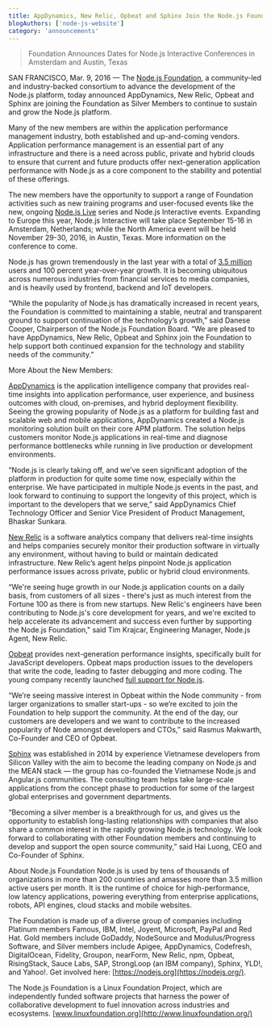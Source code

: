 ```yaml
---
title: AppDynamics, New Relic, Opbeat and Sphinx Join the Node.js Foundation as Silver Members
blogAuthors: ['node-js-website']
category: 'announcements'
---
```


> Foundation Announces Dates for Node.js Interactive Conferences in Amsterdam and Austin, Texas

SAN FRANCISCO, Mar. 9, 2016 — The [Node.js Foundation](https://foundation.nodejs.org/), a community-led and industry-backed consortium to advance the development of the Node.js platform, today announced AppDynamics, New Relic, Opbeat and Sphinx are joining the Foundation as Silver Members to continue to sustain and grow the Node.js platform.

Many of the new members are within the application performance management industry, both established and up-and-coming vendors. Application performance management is an essential part of any infrastructure and there is a need across public, private and hybrid clouds to ensure that current and future products offer next-generation application performance with Node.js as a core component to the stability and potential of these offerings.

The new members have the opportunity to support a range of Foundation activities such as new training programs and user-focused events like the new, ongoing [Node.js Live](http://live.nodejs.org/) series and Node.js Interactive events. Expanding to Europe this year, Node.js Interactive will take place September 15-16 in Amsterdam, Netherlands; while the North America event will be held November 29-30, 2016, in Austin, Texas. More information on the conference to come.

Node.js has grown tremendously in the last year with a total of [3.5 million](https://www.npmjs.com/) users and 100 percent year-over-year growth. It is becoming ubiquitous across numerous industries from financial services to media companies, and is heavily used by frontend, backend and IoT developers.

“While the popularity of Node.js has dramatically increased in recent years, the Foundation is committed to maintaining a stable, neutral and transparent ground to support continuation of the technology’s growth,” said Danese Cooper, Chairperson of the Node.js Foundation Board. “We are pleased to have AppDynamics, New Relic, Opbeat and Sphinx join the Foundation to help support both continued expansion for the technology and stability needs of the community.”

More About the New Members:

[AppDynamics](http://www.appdynamics.com/) is the application intelligence company that provides real-time insights into application performance, user experience, and business outcomes with cloud, on-premises, and hybrid deployment flexibility. Seeing the growing popularity of Node.js as a platform for building fast and scalable web and mobile applications, AppDynamics created a Node.js monitoring solution built on their core APM platform. The solution helps customers monitor Node.js applications in real-time and diagnose performance bottlenecks while running in live production or development environments.

“Node.js is clearly taking off, and we’ve seen significant adoption of the platform in production for quite some time now, especially within the enterprise. We have participated in multiple Node.js events in the past, and look forward to continuing to support the longevity of this project, which is important to the developers that we serve,” said AppDynamics Chief Technology Officer and Senior Vice President of Product Management, Bhaskar Sunkara.

[New Relic](https://newrelic.com/) is a software analytics company that delivers real-time insights and helps companies securely monitor their production software in virtually any environment, without having to build or maintain dedicated infrastructure. New Relic’s agent helps pinpoint Node.js application performance issues across private, public or hybrid cloud environments.

“We're seeing huge growth in our Node.js application counts on a daily basis, from customers of all sizes - there's just as much interest from the Fortune 100 as there is from new startups. New Relic's engineers have been contributing to Node.js's core development for years, and we're excited to help accelerate its advancement and success even further by supporting the Node.js Foundation," said Tim Krajcar, Engineering Manager, Node.js Agent, New Relic.

[Opbeat](https://opbeat.com/) provides next-generation performance insights, specifically built for JavaScript developers. Opbeat maps production issues to the developers that write the code, leading to faster debugging and more coding. The young company recently launched [full support for Node.js](https://opbeat.com/nodejs/).

“We’re seeing massive interest in Opbeat within the Node community - from larger organizations to smaller start-ups - so we’re excited to join the Foundation to help support the community. At the end of the day, our customers are developers and we want to contribute to the increased popularity of Node amongst developers and CTOs,” said Rasmus Makwarth, Co-Founder and CEO of Opbeat.

[Sphinx](http://sphinx.sg/) was established in 2014 by experience Vietnamese developers from Silicon Valley with the aim to become the leading company on Node.js and the MEAN stack — the group has co-founded the Vietnamese Node.js and Angular.js communities. The consulting team helps take large-scale applications from the concept phase to production for some of the largest global enterprises and government departments.

“Becoming a silver member is a breakthrough for us, and gives us the opportunity to establish long-lasting relationships with companies that also share a common interest in the rapidly growing Node.js technology. We look forward to collaborating with other Foundation members and continuing to develop and support the open source community,” said Hai Luong, CEO and Co-Founder of Sphinx.

About Node.js Foundation
Node.js is used by tens of thousands of organizations in more than 200 countries and amasses more than 3.5 million active users per month. It is the runtime of choice for high-performance, low latency applications, powering everything from enterprise applications, robots, API engines, cloud stacks and mobile websites.

The Foundation is made up of a diverse group of companies including Platinum members Famous, IBM, Intel, Joyent, Microsoft, PayPal and Red Hat. Gold members include GoDaddy, NodeSource and Modulus/Progress Software, and Silver members include Apigee, AppDynamics, Codefresh, DigitalOcean, Fidelity, Groupon, nearForm, New Relic, npm, Opbeat, RisingStack, Sauce Labs, SAP, StrongLoop (an IBM company), Sphinx, YLD!, and Yahoo!. Get involved here: [https://nodejs.org](https://nodejs.org/).

The Node.js Foundation is a Linux Foundation Project, which are independently funded software projects that harness the power of collaborative development to fuel innovation across industries and ecosystems. [www.linuxfoundation.org](http://www.linuxfoundation.org/)
